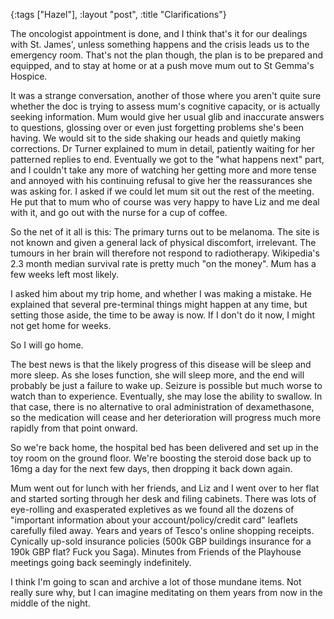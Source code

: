 {:tags ["Hazel"], :layout "post", :title "Clarifications"}

The oncologist appointment is done, and I think that's it for our dealings with St. James', unless something happens and the crisis leads us to the emergency room. That's not the plan though, the plan is to be prepared and equipped, and to stay at home or at a push move mum out to St Gemma's Hospice.

It was a strange conversation, another of those where you aren't quite sure whether the doc is trying to assess mum's cognitive capacity, or is actually seeking information. Mum would give her usual glib and inaccurate answers to questions, glossing over or even just forgetting problems she's been having. We would sit to the side shaking our heads and quietly making corrections. Dr Turner explained to mum in detail, patiently waiting for her patterned replies to end. Eventually we got to the "what happens next" part, and I couldn't take any more of watching her getting more and more tense and annoyed with his continuing refusal to give her the reassurances she was asking for. I asked if we could let mum sit out the rest of the meeting. He put that to mum who of course was very happy to have Liz and me deal with it, and go out with the nurse for a cup of coffee.

So the net of it all is this: The primary turns out to be melanoma. The site is not known and given a general lack of physical discomfort, irrelevant. The tumours in her brain will therefore not respond to radiotherapy. Wikipedia's 2.3 month median survival rate is pretty much "on the money". Mum has a few weeks left most likely.

I asked him about my trip home, and whether I was making a mistake. He explained that several pre-terminal things might happen at any time, but setting those aside, the time to be away is now. If I don't do it now, I might not get home for weeks.

So I will go home.

The best news is that the likely progress of this disease will be sleep and more sleep. As she loses function, she will sleep more, and the end will probably be just a failure to wake up. Seizure is possible but much worse to watch than to experience. Eventually, she may lose the ability to swallow. In that case, there is no alternative to oral administration of dexamethasone, so the medication will cease and her deterioration will progress much more rapidly from that point onward.

So we're back home, the hospital bed has been delivered and set up in the toy room on the ground floor. We're boosting the steroid dose back up to 16mg a day for the next few days, then dropping it back down again.

Mum went out for lunch with her friends, and Liz and I went over to her flat and started sorting through her desk and filing cabinets. There was lots of eye-rolling and exasperated expletives as we found all the dozens of "important information about your account/policy/credit card" leaflets carefully filed away. Years and years of Tesco's online shopping receipts. Cynically up-sold insurance policies (500k GBP buildings insurance for a 190k GBP flat? Fuck you Saga). Minutes from Friends of the Playhouse meetings going back seemingly indefinitely.

I think I'm going to scan and archive a lot of those mundane items. Not really sure why, but I can imagine meditating on them years from now in the middle of the night.